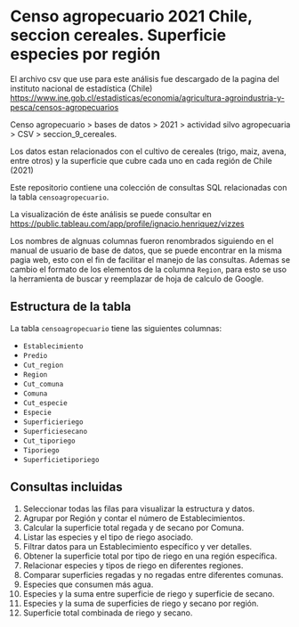 # Censo agropecuario 2021 Chile, seccion cereales. Superficie especies por región 

El archivo csv que use para este análisis fue descargado de la pagina del instituto nacional de estadística (Chile)
https://www.ine.gob.cl/estadisticas/economia/agricultura-agroindustria-y-pesca/censos-agropecuarios

Censo agropecuario > bases de datos > 2021 > actividad silvo agropecuaria > CSV > seccion_9_cereales.

Los datos estan relacionados con el cultivo de cereales (trigo, maiz, avena, entre otros) y la superficie que cubre cada uno en cada región de Chile (2021) 
 
Este repositorio contiene una colección de consultas SQL relacionadas con la tabla `censoagropecuario`. 

La visualización de éste análisis se puede consultar en https://public.tableau.com/app/profile/ignacio.henriquez/vizzes

Los nombres de algnuas columnas fueron renombrados siguiendo en el manual de usuario de base de datos, que se puede encontrar en la misma pagia web, esto con el fin de facilitar el manejo de las consultas. Ademas se cambio el formato de los elementos de la columna `Region`, para esto se uso la herramienta de buscar y reemplazar de hoja de calculo de Google.

## Estructura de la tabla

La tabla `censoagropecuario` tiene las siguientes columnas:
- `Establecimiento`
- `Predio`
- `Cut_region`
- `Region`
- `Cut_comuna`
- `Comuna`
- `Cut_especie`
- `Especie`
- `Superficieriego`
- `Superficiesecano`
- `Cut_tiporiego`
- `Tiporiego`
- `Superficietiporiego`

## Consultas incluidas

1. Seleccionar todas las filas para visualizar la estructura y datos.
2. Agrupar por Región y contar el número de Establecimientos.
3. Calcular la superficie total regada y de secano por Comuna.
4. Listar las especies y el tipo de riego asociado.
5. Filtrar datos para un Establecimiento específico y ver detalles.
6. Obtener la superficie total por tipo de riego en una región específica.
7. Relacionar especies y tipos de riego en diferentes regiones.
8. Comparar superficies regadas y no regadas entre diferentes comunas.
9. Especies que consumen más agua.
10. Especies y la suma entre superficie de riego y superficie de secano.
11. Especies y la suma de superficies de riego y secano por región.
12. Superficie total combinada de riego y secano.
